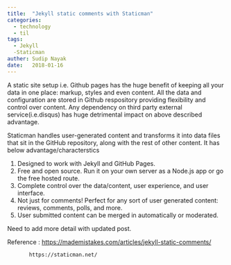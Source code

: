 ```yaml
---
title:  "Jekyll static comments with Staticman"
categories:
  - technology
  - til
tags:
  - Jekyll
  -Staticman
auther: Sudip Nayak
date:   2018-01-16
---
```


A static site setup i.e. Github pages has the huge benefit of keeping all your data in one place: markup, styles and even content.
All the data and configuration are stored in Github respository providing flexibility and control over content. Any dependency on
third party external service(i.e.disqus) has huge detrimental impact on above described advantage.

Staticman handles user-generated content and transforms it into data files that sit in the GitHub repository, 
along with the rest of other content. It has below advantage/characterstics

1. Designed to work with Jekyll and GitHub Pages.
2. Free and open source. Run it on your own server as a Node.js app or go the free hosted route.
3. Complete control over the data/content, user experience, and user interface.
4. Not just for comments! Perfect for any sort of user generated content: reviews, comments, polls, and more.
5. User submitted content can be merged in automatically or moderated.


Need to add more detail with updated post. 

Reference : https://mademistakes.com/articles/jekyll-static-comments/
           
           https://staticman.net/

